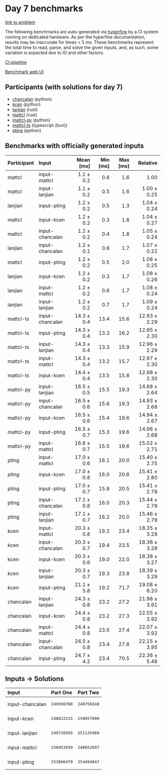# Day 7 benchmarks

[link to problem](https://adventofcode.com/2023/day/7)

The following benchmarks are auto-generated via
[hyperfine](https://github.com/sharkdp/hyperfine) by a CI system running on
dedicated hardware. As per the hyperfine documentation, results may be
inaccurate for times < 5 ms. These benchmarks represent the total time to read,
parse, and solve the given inputs, and, as such, some variation is expected due
to IO and other factors.

[CI pipeline](http://ci.papercode.net:8080/teams/main/pipelines/aoc2023)

[Benchmark web UI](https://aoc.ancalagon.black)


## Participants (with solutions for day 7)

- [chancalan](https://github.com/chancalan/aoc2023) (python)
- [kcen](https://github.com/kcen/aoc2023) (python)
- [lanjian](https://github.com/lanjian/aoc-2023) (rust)
- [mattcl](https://github.com/mattcl/aoc2023) (rust)
- [mattcl-py](https://github.com/mattcl/aoc2023-py) (python)
- [mattcl-ts](https://github.com/mattcl/aoc2023-js) (typescript (bun))
- [pting](https://github.com/pting/aoc2023) (python)


## Benchmarks with officially generated inputs

| Participant | Input | Mean [ms] | Min [ms] | Max [ms] | Relative |
|:---|:---|---:|---:|---:|---:|
| mattcl | input-mattcl | 1.1 ± 0.2 | 0.6 | 1.6 | 1.00 |
| mattcl | input-lanjian | 1.1 ± 0.2 | 0.5 | 1.6 | 1.00 ± 0.25 |
| lanjian | input-pting | 1.2 ± 0.2 | 0.5 | 1.3 | 1.04 ± 0.24 |
| mattcl | input-kcen | 1.2 ± 0.2 | 0.3 | 1.8 | 1.04 ± 0.27 |
| mattcl | input-chancalan | 1.2 ± 0.2 | 0.4 | 1.8 | 1.05 ± 0.24 |
| lanjian | input-chancalan | 1.2 ± 0.1 | 0.6 | 1.7 | 1.07 ± 0.22 |
| mattcl | input-pting | 1.2 ± 0.2 | 0.5 | 2.0 | 1.08 ± 0.25 |
| lanjian | input-kcen | 1.2 ± 0.2 | 0.3 | 1.7 | 1.08 ± 0.26 |
| lanjian | input-mattcl | 1.2 ± 0.2 | 0.6 | 1.7 | 1.08 ± 0.24 |
| lanjian | input-lanjian | 1.2 ± 0.2 | 0.7 | 1.7 | 1.09 ± 0.24 |
| mattcl-ts | input-chancalan | 14.3 ± 0.4 | 13.4 | 15.6 | 12.93 ± 2.29 |
| mattcl-ts | input-pting | 14.3 ± 0.4 | 13.3 | 16.2 | 12.95 ± 2.30 |
| mattcl-ts | input-lanjian | 14.3 ± 0.4 | 13.3 | 15.9 | 12.96 ± 2.29 |
| mattcl-ts | input-mattcl | 14.3 ± 0.4 | 13.2 | 15.7 | 12.97 ± 2.30 |
| mattcl-ts | input-kcen | 14.4 ± 0.4 | 13.5 | 15.8 | 12.98 ± 2.30 |
| mattcl-py | input-lanjian | 16.5 ± 0.5 | 15.5 | 19.3 | 14.88 ± 2.64 |
| mattcl-py | input-chancalan | 16.5 ± 0.6 | 15.6 | 19.3 | 14.93 ± 2.68 |
| mattcl-py | input-kcen | 16.5 ± 0.6 | 15.4 | 19.6 | 14.94 ± 2.67 |
| mattcl-py | input-pting | 16.5 ± 0.7 | 15.3 | 19.6 | 14.96 ± 2.68 |
| mattcl-py | input-mattcl | 16.6 ± 0.7 | 15.5 | 19.6 | 15.02 ± 2.71 |
| pting | input-mattcl | 17.0 ± 0.6 | 16.1 | 20.0 | 15.40 ± 2.75 |
| pting | input-kcen | 17.0 ± 0.8 | 16.0 | 20.6 | 15.41 ± 2.80 |
| pting | input-pting | 17.0 ± 0.7 | 15.8 | 20.5 | 15.41 ± 2.78 |
| pting | input-chancalan | 17.1 ± 0.8 | 16.0 | 20.3 | 15.44 ± 2.79 |
| pting | input-lanjian | 17.1 ± 0.7 | 16.2 | 20.0 | 15.46 ± 2.78 |
| kcen | input-mattcl | 20.3 ± 0.8 | 19.2 | 23.4 | 18.35 ± 3.28 |
| kcen | input-chancalan | 20.3 ± 0.7 | 19.4 | 23.5 | 18.36 ± 3.28 |
| kcen | input-kcen | 20.3 ± 0.6 | 19.0 | 22.0 | 18.38 ± 3.27 |
| kcen | input-lanjian | 20.3 ± 0.7 | 19.3 | 23.8 | 18.39 ± 3.29 |
| kcen | input-pting | 21.1 ± 5.8 | 19.2 | 71.7 | 19.08 ± 6.20 |
| chancalan | input-lanjian | 24.3 ± 0.8 | 23.2 | 27.2 | 21.98 ± 3.91 |
| chancalan | input-kcen | 24.4 ± 0.8 | 23.2 | 27.3 | 22.05 ± 3.92 |
| chancalan | input-mattcl | 24.4 ± 0.8 | 23.5 | 27.4 | 22.07 ± 3.92 |
| chancalan | input-chancalan | 24.5 ± 0.8 | 23.4 | 27.6 | 22.15 ± 3.95 |
| chancalan | input-pting | 24.7 ± 4.2 | 23.4 | 70.5 | 22.36 ± 5.48 |


## Inputs -> Solutions

| Input | Part One | Part Two |
|:---|:---|:---|
|input-chancalan|<pre>249390788</pre>|<pre>248750248</pre>|
|input-kcen|<pre>248812215</pre>|<pre>250057090</pre>|
|input-lanjian|<pre>249726565</pre>|<pre>251135960</pre>|
|input-mattcl|<pre>250453939</pre>|<pre>248652697</pre>|
|input-pting|<pre>253866470</pre>|<pre>254494947</pre>|